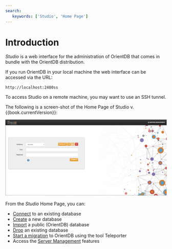 ```yaml
---
search:
   keywords: ['Studio', 'Home Page']
---
```


# Introduction

_Studio_ is a web interface for the administration of OrientDB that comes in bundle with the OrientDB distribution. 

If you run OrientDB in your local machine the web interface can be accessed via the URL:

```
http://localhost:2480ss
```

To access Studio on a remote machine, you may want to use an SSH tunnel.

The following is a screen-shot of the Home Page of Studio v.{{book.currentVersion}}: 

![Home Page](../images/studio/studio-login.png)

From the _Studio_ Home Page, you can:

* [Connect](working-with-databases/Studio-Common-Database-Operations.md#connecting-to-an-existing-database) to an existing database
* [Create](working-with-databases/Studio-Common-Database-Operations.md#creating-a-new-database) a new database
* [Import](working-with-databases/Studio-Common-Database-Operations.md#importing-a-public-database) a public (OrientDB) database
* [Drop](working-with-databases/Studio-Common-Database-Operations.md#dropping-an-existing-database) an existing database
* [Start a migration](backups-imports-exports/Studio-Teleporter.md) to OrientDB using the tool Teleporter
* Access the [Server Management](server-management/README.md) features
